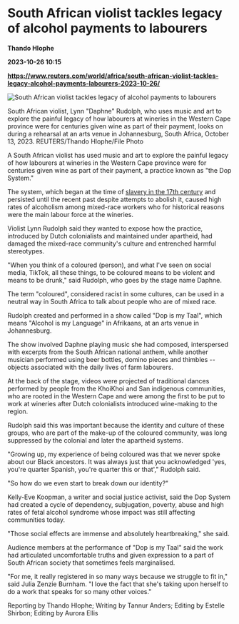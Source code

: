 # South African violist tackles legacy of alcohol payments to labourers
**Thando Hlophe**

**2023-10-26 10:15**

**https://www.reuters.com/world/africa/south-african-violist-tackles-legacy-alcohol-payments-labourers-2023-10-26/**

![South African violist tackles legacy of alcohol payments to labourers](https://www.reuters.com/resizer/hFKN5CSgxkRbkqnpf1sTV3-c0z0=/1920x0/filters:quality(80)/cloudfront-us-east-2.images.arcpublishing.com/reuters/ONRYYTHMBBLH5FHUYRJNK7XGE4.jpg)

South African violist, Lynn "Daphne" Rudolph, who uses music and art to explore the painful legacy of how labourers at wineries in the Western Cape province were for centuries given wine as part of their payment, looks on during a rehearsal at an arts venue in Johannesburg, South Africa, October 13, 2023. REUTERS/Thando Hlophe/File Photo

A South African violist has used music and art to explore the painful legacy of how labourers at wineries in the Western Cape province were for centuries given wine as part of their payment, a practice known as "the Dop System."

The system, which began at the time of [slavery in the 17th century](https://www.sahistory.org.za/article/history-slavery-and-early-colonisation-south-africa#:~:text=The%20Dutch%20settlers%20were%20therefore,Africa%2C%20specifically%20for%20agricultural%20work) and persisted until the recent past despite attempts to abolish it, caused high rates of alcoholism among mixed-race workers who for historical reasons were the main labour force at the wineries.

Violist Lynn Rudolph said they wanted to expose how the practice, introduced by Dutch colonialists and maintained under apartheid, had damaged the mixed-race community's culture and entrenched harmful stereotypes.

"When you think of a coloured (person), and what I've seen on social media, TikTok, all these things, to be coloured means to be violent and means to be drunk," said Rudolph, who goes by the stage name Daphne.

The term "coloured", considered racist in some cultures, can be used in a neutral way in South Africa to talk about people who are of mixed race.

Rudolph created and performed in a show called "Dop is my Taal", which means "Alcohol is my Language" in Afrikaans, at an arts venue in Johannesburg.

The show involved Daphne playing music she had composed, interspersed with excerpts from the South African national anthem, while another musician performed using beer bottles, domino pieces and thimbles -- objects associated with the daily lives of farm labourers.

At the back of the stage, videos were projected of traditional dances performed by people from the KhoiKhoi and San indigenous communities, who are rooted in the Western Cape and were among the first to be put to work at wineries after Dutch colonialists introduced wine-making to the region.

Rudolph said this was important because the identity and culture of these groups, who are part of the make-up of the coloured community, was long suppressed by the colonial and later the apartheid systems.

"Growing up, my experience of being coloured was that we never spoke about our Black ancestors. It was always just that you acknowledged 'yes, you're quarter Spanish, you're quarter this or that'," Rudolph said.

"So how do we even start to break down our identity?"

Kelly-Eve Koopman, a writer and social justice activist, said the Dop System had created a cycle of dependency, subjugation, poverty, abuse and high rates of fetal alcohol syndrome whose impact was still affecting communities today.

"Those social effects are immense and absolutely heartbreaking," she said.

Audience members at the performance of "Dop is my Taal" said the work had articulated uncomfortable truths and given expression to a part of South African society that sometimes feels marginalised.

"For me, it really registered in so many ways because we struggle to fit in," said Julia Zenzie Burnham. "I love the fact that she's taking upon herself to do a work that speaks for so many other voices."

Reporting by Thando Hlophe; Writing by Tannur Anders; Editing by Estelle Shirbon; Editing by Aurora Ellis
